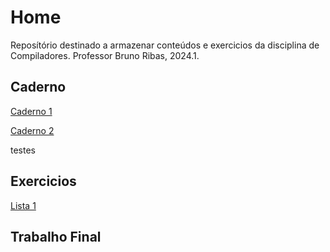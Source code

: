 # Home

Reposítório destinado a armazenar conteúdos e exercicios da disciplina de Compiladores. Professor Bruno Ribas, 2024.1.

## Caderno 

[Caderno 1](https://github.com/lucasfs1007/Compiladores/blob/main/docs/Caderno/caderno_1.md)

[Caderno 2]()

testes

## Exercicios

[Lista 1]()

## Trabalho Final